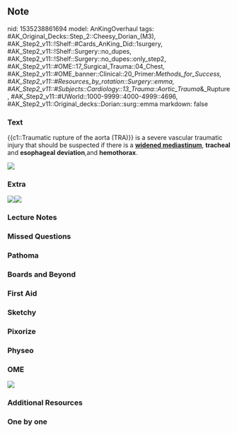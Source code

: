 ## Note
nid: 1535238861694
model: AnKingOverhaul
tags: #AK_Original_Decks::Step_2::Cheesy_Dorian_(M3), #AK_Step2_v11::!Shelf::#Cards_AnKing_Did::1surgery, #AK_Step2_v11::!Shelf::Surgery::no_dupes, #AK_Step2_v11::!Shelf::Surgery::no_dupes::only_step2, #AK_Step2_v11::#OME::17_Surgical_Trauma::04_Chest, #AK_Step2_v11::#OME_banner::Clinical::20_Primer:_Methods_for_Success, #AK_Step2_v11::#Resources_by_rotation::Surgery::emma, #AK_Step2_v11::#Subjects::Cardiology::13_Trauma::Aortic_Trauma_&_Rupture, #AK_Step2_v11::#UWorld::1000-9999::4000-4999::4696, #AK_Step2_v11::Original_decks::Dorian::surg::emma
markdown: false

### Text
{{c1::Traumatic rupture of the aorta (TRA)}} is a severe vascular
traumatic injury that should be suspected if there is a <u style=
"font-weight: bold;">widened mediastinum</u>, <b>tracheal</b> and
<b>esophageal deviation</b>,and <b>hemothorax</b>.
<div>
  <b><img src="paste-5763107376857089.jpg"></b>
</div>

### Extra
<img src="paste-5763077312086017.jpg"><img src=
"paste-5763090196987905.jpg">

### Lecture Notes


### Missed Questions


### Pathoma


### Boards and Beyond


### First Aid


### Sketchy


### Pixorize


### Physeo


### OME
<div class="ome-widget">
  <a href="https://onlinemeded.org/spa/surgery?ref=anki"><img src=
  "_OME_AnkiFlashcards_Topic_3.png"></a>
</div>

### Additional Resources


### One by one

